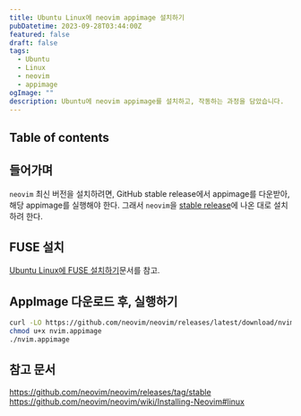 ```yaml
---
title: Ubuntu Linux에 neovim appimage 설치하기
pubDatetime: 2023-09-28T03:44:00Z
featured: false
draft: false
tags:
  - Ubuntu
  - Linux
  - neovim
  - appimage
ogImage: ""
description: Ubuntu에 neovim appimage를 설치하고, 작동하는 과정을 담았습니다.
---
```


## Table of contents

## 들어가며

`neovim` 최신 버전을 설치하려면, GitHub stable release에서 appimage를 다운받아, 해당 appimage를 실행해야 한다.
그래서 `neovim`을 [stable release](https://github.com/neovim/neovim/releases/tag/stable)에 나온 대로 설치하려 한다.

## FUSE 설치

[Ubuntu Linux에 FUSE 설치하기](install-fuse-on-ubuntu-linux.md)문서를 참고.

## AppImage 다운로드 후, 실행하기

```bash
curl -LO https://github.com/neovim/neovim/releases/latest/download/nvim.appimage
chmod u+x nvim.appimage
./nvim.appimage
```

## 참고 문서

<https://github.com/neovim/neovim/releases/tag/stable>
<https://github.com/neovim/neovim/wiki/Installing-Neovim#linux>
